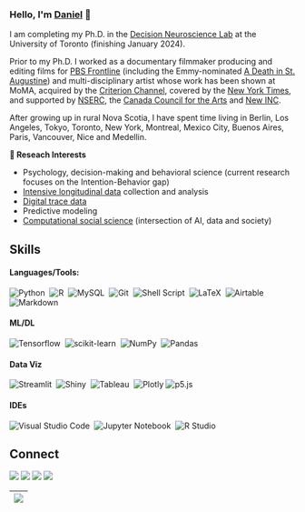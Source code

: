 ### Hello, I'm [Daniel](https://danieljwilson.com/science/) 👋

I am completing my Ph.D. in the [Decision Neuroscience Lab](https://www.decisionneurolab.com/) at the University of Toronto (finishing January 2024).

Prior to my Ph.D. I worked as a documentary filmmaker producing and editing films for [PBS Frontline](https://www.pbs.org/wgbh/frontline/) (including the Emmy-nominated [A Death in St. Augustine](https://www.pbs.org/video/frontline-death-st-augustine/)) and multi-disciplinary artist whose work has been shown at MoMA, acquired by the [Criterion Channel](https://www.criterionchannel.com/), covered by the [New York Times](https://www.nytimes.com/2013/03/18/nyregion/cab-riders-riffs-secretly-recorded-for-the-sake-of-art.html), and supported by [NSERC](https://www.nserc-crsng.gc.ca/index_eng.asp), the [Canada Council for the Arts](https://canadacouncil.ca/) and [New INC](https://www.newinc.org/).

After growing up in rural Nova Scotia, I have spent time living in Berlin, Los Angeles, Tokyo, Toronto, New York, Montreal, Mexico City, Buenos Aires, Paris, Vancouver, Nice and Medellin.

**🔬 Reseach Interests**
- Psychology, decision-making and behavioral science (current research focuses on the Intention-Behavior gap)
- [Intensive longitudinal data](https://centerstat.org/apa-ild/) collection and analysis
- [Digital trace data](https://www.youtube.com/watch?v=uuSWQN7uYhk)
- Predictive modeling
- [Computational social science](https://en.wikipedia.org/wiki/Computational_social_science) (intersection of AI, data and society)


## Skills

#### Languages/Tools:

![Python](https://img.shields.io/badge/Python-3776AB?style=for-the-badge&logo=python&logoColor=white)&nbsp;
![R](https://img.shields.io/badge/R-276DC3?style=for-the-badge&logo=r&logoColor=white)&nbsp;
![MySQL](https://img.shields.io/badge/MySQL-4479A1?style=for-the-badge&logo=mysql&logoColor=white)&nbsp;
![Git](https://img.shields.io/badge/GIT-E44C30?style=for-the-badge&logo=git&logoColor=white)&nbsp;
![Shell Script](https://img.shields.io/badge/Shell_Script-F15A24?style=for-the-badge&logo=gnu-bash&logoColor=white)&nbsp;
![LaTeX](https://img.shields.io/badge/latex-%23008080.svg?style=for-the-badge&logo=latex&logoColor=white)&nbsp;
![Airtable](https://img.shields.io/badge/airtable-18BFFF.svg?style=for-the-badge&logo=airtable&logoColor=white)&nbsp;
![Markdown](https://img.shields.io/badge/markdown-%23000000.svg?style=for-the-badge&logo=markdown&logoColor=white)&nbsp;


#### ML/DL

![Tensorflow](https://img.shields.io/badge/TensorFlow-FF6F00?style=for-the-badge&logo=tensorflow&logoColor=white)&nbsp;
![scikit-learn](https://img.shields.io/badge/scikit--learn-%23F7931E.svg?style=for-the-badge&logo=scikit-learn&logoColor=white)&nbsp;
![NumPy](https://img.shields.io/badge/numpy-013243.svg?style=for-the-badge&logo=numpy&logoColor=white)&nbsp;
![Pandas](https://img.shields.io/badge/pandas-%23150458.svg?style=for-the-badge&logo=pandas&logoColor=white)&nbsp;

#### Data Viz

![Streamlit](https://img.shields.io/badge/Streamlit-FF4B4B?style=for-the-badge&logo=Streamlit&logoColor=white)&nbsp;
![Shiny](https://img.shields.io/badge/Shiny-028CF0?style=for-the-badge&logo=Shiny&logoColor=white)&nbsp;
![Tableau](https://img.shields.io/badge/Tableau-E97627?style=for-the-badge&logo=Tableau&logoColor=white)&nbsp;
![Plotly](https://img.shields.io/badge/Plotly-%233F4F75.svg?style=for-the-badge&logo=plotly&logoColor=white)
![p5.js](https://img.shields.io/badge/p5js-ED225D?style=for-the-badge&logo=p5js&logoColor=white)&nbsp;

#### IDEs

![Visual Studio Code](https://img.shields.io/badge/Visual%20Studio%20Code-0078d7.svg?style=for-the-badge&logo=visual-studio-code&logoColor=white)&nbsp;
![Jupyter Notebook](https://img.shields.io/badge/jupyter-%23FA0F00.svg?style=for-the-badge&logo=jupyter&logoColor=white)&nbsp;
![R Studio](https://img.shields.io/badge/RStudio-75AADB?style=for-the-badge&logo=RStudio&logoColor=white)&nbsp;

## Connect

<p align = "center">

[<img src ="https://img.shields.io/badge/website-%23.svg?&style=for-the-badge&logo=www&logoColor=black%22&color=white">](https://danieljwilson.com/science)
[<img src="https://img.shields.io/badge/linkedin-%2312100E.svg?&style=for-the-badge&logo=linkedin&logoColor=black&color=white" />](https://www.linkedin.com/in/danieljwilson/)
[<img src="https://img.shields.io/badge/twitter-%231DA1F2.svg?&style=for-the-badge&logo=twitter&logoColor=black&color=white" />](https://twitter.com/_danieljwilson_) 
[<img src="https://img.shields.io/badge/instagram-%2312100E.svg?&style=for-the-badge&logo=instagram&logoColor=black&color=white" />](https://instagram.com/danieljosephwilson)
</p>

|<a href="https://github.com/danieljwilson/github-readme-stats"><img align="center" src="https://github-readme-stats.vercel.app/api/top-langs/?username=danieljwilson&layout=compact&theme=transparent&hide_border=true&hide=roff" /></a>|
| ------------- |



<!-- 

| <a href="https://github.com/danieljwilson/github-readme-stats"><img align="center" src="https://github-readme-stats.vercel.app/api?username=danieljwilson&show_icons=true&include_all_commits=true&theme=buefy&hide_border=true" alt="Daniel's github stats" /></a> | <a href="https://github.com/danieljwilson/github-readme-stats"><img align="center" src="https://github-readme-stats.vercel.app/api/top-langs/?username=danieljwilson&layout=compact&theme=buefy&hide_border=true" /></a> |
| ------------- | ------------- |

----
[<img src="https://github-profile-trophy.vercel.app/?username=danieljwilson&row=2&column=3" />](https://github.com/ryo-ma/github-profile-trophy)
[<img src="https://github-readme-stats.vercel.app/api?username=danieljwilson&theme=algolia&count_private=true&include_all_commits=true&show_icons=true" />](https://github.com/danieljwilson/github-readme-stats)
[![GitHub Streak](https://github-readme-streak-stats.herokuapp.com/?user=danieljwilson&theme=dark)](https://github.com/danieljwilson/github-readme-streak-stats)
[![Daniel's Top Langs](https://github-readme-stats.vercel.app/api/top-langs/?username=danieljwilson&theme=algolia&hide=Jupyter&layout=compact&show_icons=true)](https://github.com/danieljwilson/github-readme-stats)
![Top Langs](https://github-readme-stats.vercel.app/api/top-langs/?username=danieljwilson&hide=roff)

 -->

<!--
**themlphdstudent/themlphdstudent** is a ✨ _special_ ✨ repository because its `README.md` (this file) appears on your GitHub profile.

Here are some ideas to get you started:

- 🔭 I’m currently working on ...
- 🌱 I’m currently learning ...
- 👯 I’m looking to collaborate on ...
- 🤔 I’m looking for help with ...
- 💬 Ask me about ...
- 📫 How to reach me: ...
- 😄 Pronouns: ...
- ⚡ Fun fact: ...
-->
